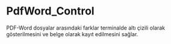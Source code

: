 # PdfWord_Control
PDF-Word dosyalar arasındaki farklar terminalde altı çizili olarak gösterilmesini ve belge olarak kayıt edilmesini sağlar.
